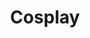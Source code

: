 ---
title: Cosplay
description: Adventures in applied nerditude
image:

# Badge style
style:
    background: "#2a9d8f"
    color: "#fff"
---